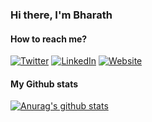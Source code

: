 ### Hi there, I'm Bharath

#### How to reach me?
[![Twitter](https://img.shields.io/badge/-TWITTER-0077B5?style=for-the-badge&logo=twitter&logoColor=white)](https://twitter.com/0xbharath)
[![LinkedIn](https://img.shields.io/badge/-LINKEDIN-0077B5?style=for-the-badge&logo=linkedin&logoColor=white)](https://www.linkedin.com/in/0xbharath/)
[![Website](https://img.shields.io/badge/-WEBSITE-0077B5?style=for-the-badge&logo=jekyll&logoColor=white)](https://disruptivelabs.in)

#### My Github stats

[![Anurag's github stats](https://github-readme-stats.vercel.app/api?username=0xbharath)](https://github.com/anuraghazra/github-readme-stats)

<!---
924117dfd0f821775216dc77898e45f969a0cc998b0095fa6fd6f18681fad044
-->
